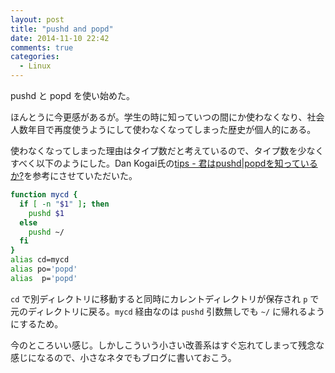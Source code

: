 ```yaml
---
layout: post
title: "pushd and popd"
date: 2014-11-10 22:42
comments: true
categories: 
  - Linux
---
```


pushd と popd を使い始めた。

<!--more-->

ほんとうに今更感があるが。学生の時に知っていつの間にか使わなくなり、社会人数年目で再度使うようにして使わなくなってしまった歴史が個人的にある。

使わなくなってしまった理由はタイプ数だと考えているので、タイプ数を少なくすべく以下のようにした。Dan Kogai氏の[tips - 君はpushd|popdを知っているか?](http://blog.livedoor.jp/dankogai/archives/51527066.html)を参考にさせていただいた。

```bash ~/.bashrc
function mycd {
  if [ -n "$1" ]; then
    pushd $1
  else
    pushd ~/
  fi
}
alias cd=mycd
alias po='popd'
alias  p='popd'
```

`cd` で別ディレクトリに移動すると同時にカレントディレクトリが保存され `p` で元のディレクトリに戻る。`mycd` 経由なのは `pushd` 引数無しでも `~/` に帰れるようにするため。

今のところいい感じ。しかしこういう小さい改善系はすぐ忘れてしまって残念な感じになるので、小さなネタでもブログに書いておこう。

